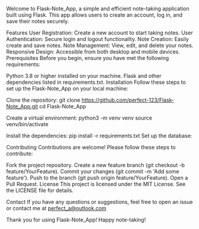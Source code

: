 Welcome to Flask-Note_App, a simple and efficient note-taking application built using Flask. This app allows users to create an account, log in, and save their notes securely.

Features
User Registration: Create a new account to start taking notes.
User Authentication: Secure login and logout functionality.
Note Creation: Easily create and save notes.
Note Management: View, edit, and delete your notes.
Responsive Design: Accessible from both desktop and mobile devices.
Prerequisites
Before you begin, ensure you have met the following requirements:

Python 3.8 or higher installed on your machine.
Flask and other dependencies listed in requirements.txt.
Installation
Follow these steps to set up the Flask-Note_App on your local machine:

Clone the repository:
git clone https://github.com/perfect-123/Flask-Note_App.git
cd Flask-Note_App

Create a virtual environment:
python3 -m venv venv
source venv/bin/activate  

Install the dependencies:
pip install -r requirements.txt
Set up the database:

Contributing
Contributions are welcome! Please follow these steps to contribute:

Fork the project repository.
Create a new feature branch (git checkout -b feature/YourFeature).
Commit your changes (git commit -m 'Add some feature').
Push to the branch (git push origin feature/YourFeature).
Open a Pull Request.
License
This project is licensed under the MIT License. See the LICENSE file for details.

Contact
If you have any questions or suggestions, feel free to open an issue or contact me at perfect_a@outlook.com

Thank you for using Flask-Note_App! Happy note-taking!


